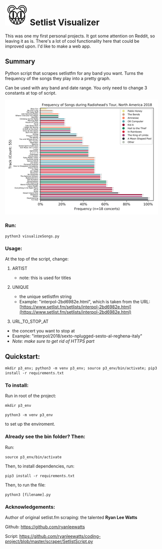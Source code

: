 # ![logo](./img/bear.JPG) Setlist Visualizer

This was one my first personal projects. It got some attention on Reddit, so leaving it as is. There's a lot of cool functionality here that could be improved upon. I'd like to make a web app.

## Summary

Python script that scrapes setlistfm for any band you want. Turns the frequency of the songs they play into a pretty graph.

Can be used with any band and date range. You only need to change 3 constants at top of script.

![graph](./img/example.jpeg)

### Run:

`python3 visualizeSongs.py`

### Usage:

At the top of the script, change:

1. ARTIST

   - note: this is used for titles

2. UNIQUE

   - the unique setlistfm string
   - Example: "interpol-2bd6982e.html", which is taken from the URL: [https://www.setlist.fm/setlists/interpol-2bd6982e.html](https://www.setlist.fm/setlists/interpol-2bd6982e.html)

3. URL_TO_STOP_AT

- the concert you want to stop at
- Example: "interpol/2018/sexto-nplugged-sesto-al-reghena-italy"
- _Note: make sure to get rid of HTTPS part_

## Quickstart:

```
mkdir p3_env; python3 -m venv p3_env; source p3_env/bin/activate; pip3 install -r requirements.txt
```

### To install:

Run in root of the project:

`mkdir p3_env`

`python3 -m venv p3_env`

to set up the enviroment.

### Already see the bin folder? Then:

Run:

`source p3_env/bin/activate`

Then, to install dependencies, run:

`pip3 install -r requirements.txt`

Then, to run the file:

`python3 [filename].py`

### Acknowledgements:

Author of original setlist.fm scraping: the talented **Ryan Lee Watts**

Github: https://github.com/ryanleewatts

Script: https://github.com/ryanleewatts/coding-project/blob/master/scraper/SetlistScript.py
